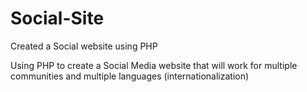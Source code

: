 # Social-Site
Created a Social website using PHP

Using PHP to create a Social Media website that will work for multiple communities and multiple languages (internationalization)
